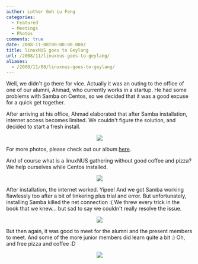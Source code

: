 ```yaml
---
author: Luther Goh Lu Feng
categories:
  - Featured
  - Meetings
  - Photos
comments: true
date: 2008-11-08T00:00:00.000Z
title: linuxNUS goes to Geylang
url: /2008/11/linuxnus-goes-to-geylang/
aliases:
  - /2008/11/08/linuxnus-goes-to-geylang/
---
```


Well, we didn't go there for vice. Actually it was an outing to the office of one of our alumni, Ahmad, who currently works in a startup. He had some problems with Samba on Centos, so we decided that it was a good excuse for a quick get together.

After arriving at his office, Ahmad elaborated that after Samba installation, internet access becomes limited. We couldn't figure the solution, and decided to start a fresh install.

<div align="center"><img src="//inlinethumb32.webshots.com/41503/2857458070101890940S425x425Q85.jpg" /> </div>

For more photos, please check out our album <a href="//good-times.webshots.com/album/568198109cxZkVs?vhost=good-times&start=0">here</a>.

And of course what is a linuxNUS gathering without good coffee and pizza? We help ourselves while Centos installed.

<div align="center"><img src="//inlinethumb16.webshots.com/42831/2499221570101890940S425x425Q85.jpg" /> </div>

After installation, the internet worked. Yipee! And we got Samba working flawlessly too after a bit of tinkering plus trial and error. But unfortunately, installing Samba killed the net connection :( We threw every trick in the book that we knew... but sad to say we couldn't really resolve the issue.

<div align="center"><img src="//inlinethumb46.webshots.com/44077/2163757870101890940S425x425Q85.jpg" /></div>

But then again, it was good to meet for the alumni and the present members to meet. And some of the more junior members did learn quite a bit :) Oh, and free pizza and coffee :D

<div align="center"><img src="//inlinethumb12.webshots.com/23691/2713177720101890940S425x425Q85.jpg" /></div>
